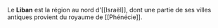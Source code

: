 Le **Liban** est la région au nord d'[[Israël]], dont une partie de ses villes antiques provient du royaume de [[Phénécie]].
